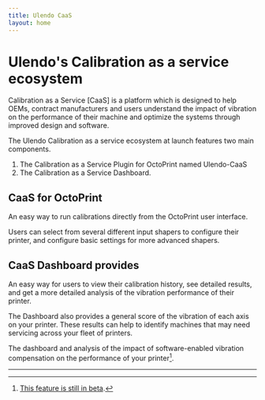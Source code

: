 ```yaml
---
title: Ulendo CaaS
layout: home
---
```


# Ulendo's Calibration as a service ecosystem 

Calibration as a Service [CaaS] is a platform which is designed to help OEMs, contract manufacturers and users understand the impact of vibration on the performance of their machine and optimize the systems through improved design and software.

The Ulendo Calibration as a service ecosystem at launch features two main components. 

1. The Calibration as a Service Plugin for OctoPrint named Ulendo-CaaS
2. The Calibration as a Service Dashboard.

## CaaS for OctoPrint
An easy way to run calibrations directly from the OctoPrint user interface. 

Users can select from several different input shapers to configure their printer, and configure basic settings for more advanced shapers. 

## CaaS Dashboard provides
An easy way for users to view their calibration history, see detailed results, and get a more detailed analysis of the vibration performance of their printer. 

The Dashboard also provides a general score of the vibration of each axis on your printer. These results can help to identify machines that may need servicing across your fleet of printers. 

The dashboard and analysis of the impact of software-enabled vibration compensation on the performance of your printer[^1]. 

----

[^1]: [This feature is still in beta](https://docs.github.com/en/pages/setting-up-a-github-pages-site-with-jekyll/creating-a-github-pages-site-with-jekyll#creating-your-site).

[Just the Docs]: https://just-the-docs.github.io/just-the-docs/
[GitHub Pages / Actions workflow]: https://github.blog/changelog/2022-07-27-github-pages-custom-github-actions-workflows-beta/
[use this template]: https://github.com/just-the-docs/just-the-docs-template/generate
